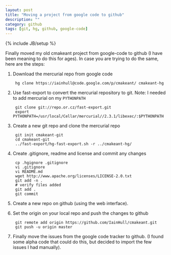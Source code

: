 ```yaml
---
layout: post
title: "Moving a project from google code to github"
description: ""
category: github 
tags: [git, hg, github, google-code]
---
```

{% include JB/setup %}

Finally moved my old cmakeant project from google-code to github (I have been meaning to do this for ages). In case you are trying to do the same, here are the steps:

1. Download the mercurial repo from google code

        hg clone https://iainhull@code.google.com/p/cmakeant/ cmakeant-hg

1. Use fast-export to convert the mercurial repository to git.  Note: I needed to add mercurial on my `PYTHONPATH`
   
        git clone git://repo.or.cz/fast-export.git
        export PYTHONPATH=/usr/local/Cellar/mercurial//2.3.1/libexec/:$PYTHONPATH    

1. Create a new git repo and clone the mercurial repo

        git init cmakeant-git
        cd cmakeant-git
        ../fast-export/hg-fast-export.sh -r ../cmakeant-hg/
    
1. Create .gitignore, readme and license and commit any changes

        cp .hgignore .gitignore
        vi .gitignore
        vi README.md
        wget http://www.apache.org/licenses/LICENSE-2.0.txt
        git add -n .
        # verify files added
        git add .
        git commit
    
1. Create a new repo on github (using the web interface).

1. Set the origin on your local repo and push the changes to github

        git remote add origin https://github.com/IainHull/cmakeant.git
        git push -u origin master
 
1. Finally move the issues from the google code tracker to github.  (I found some alpha code that could do this, but decided to import the few issues I had manually).
